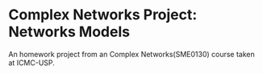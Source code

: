 # Complex Networks Project: Networks Models

An homework project from an Complex Networks(SME0130) course taken at ICMC-USP.

